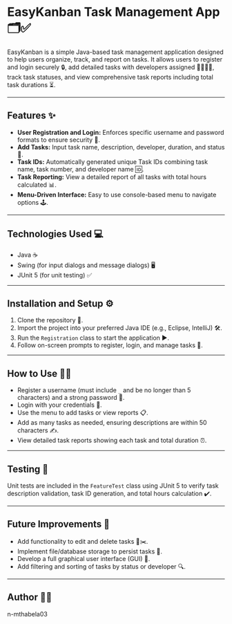 # EasyKanban Task Management App 🗂️✅

EasyKanban is a simple Java-based task management application designed to help users organize, track, and report on tasks. It allows users to register and login securely 🔒, add detailed tasks with developers assigned 👩‍💻👨‍💻, track task statuses, and view comprehensive task reports including total task durations ⏳.

---

## Features ✨
- **User Registration and Login:** Enforces specific username and password formats to ensure security 🔐.
- **Add Tasks:** Input task name, description, developer, duration, and status 📝.
- **Task IDs:** Automatically generated unique Task IDs combining task name, task number, and developer name 🆔.
- **Task Reporting:** View a detailed report of all tasks with total hours calculated 📊.
- **Menu-Driven Interface:** Easy to use console-based menu to navigate options 🕹️.

---

## Technologies Used 💻
- Java ☕
- Swing (for input dialogs and message dialogs) 🖥️
- JUnit 5 (for unit testing) ✅

---

## Installation and Setup ⚙️
1. Clone the repository 📂.
2. Import the project into your preferred Java IDE (e.g., Eclipse, IntelliJ) 🛠️.
3. Run the `Registration` class to start the application ▶️.
4. Follow on-screen prompts to register, login, and manage tasks 🧭.

---

## How to Use 🧑‍🏫
- Register a username (must include `_` and be no longer than 5 characters) and a strong password 🔐.
- Login with your credentials 👤.
- Use the menu to add tasks or view reports 📋.
- Add as many tasks as needed, ensuring descriptions are within 50 characters ✍️.
- View detailed task reports showing each task and total duration ⏰.

---

## Testing 🧪
Unit tests are included in the `FeatureTest` class using JUnit 5 to verify task description validation, task ID generation, and total hours calculation ✔️.

---

## Future Improvements 🚀
- Add functionality to edit and delete tasks 📝✂️.
- Implement file/database storage to persist tasks 💾.
- Develop a full graphical user interface (GUI) 🎨.
- Add filtering and sorting of tasks by status or developer 🔍.

---

## Author 👩‍💻
n-mthabela03


